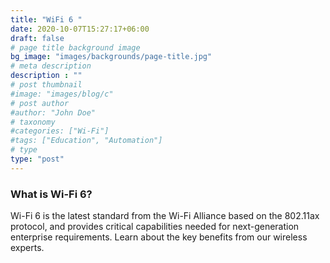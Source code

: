 ```yaml
---
title: "WiFi 6 "
date: 2020-10-07T15:27:17+06:00
draft: false
# page title background image
bg_image: "images/backgrounds/page-title.jpg"
# meta description
description : ""
# post thumbnail
#image: "images/blog/c"
# post author
#author: "John Doe"
# taxonomy
#categories: ["Wi-Fi"]
#tags: ["Education", "Automation"]
# type
type: "post"
---
```



###

### What is Wi-Fi 6?
Wi-Fi 6 is the latest standard from the Wi-Fi Alliance based on the 802.11ax protocol, and provides critical capabilities needed for next-generation enterprise requirements. Learn about the key benefits from our wireless experts.

### 